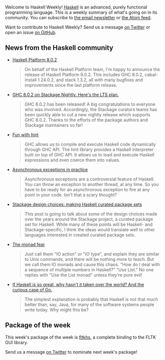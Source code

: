 <!-- 2017-01-26 -->

Welcome to Haskell Weekly!
[Haskell](https://www.haskell.org) is an advanced, purely functional programming language.
This is a weekly summary of what's going on in its community.
You can subscribe to [the email newsletter](https://news.us10.list-manage.com/subscribe?u=49a6a2e17b12be2c5c4dcb232&id=ffbbbbd930)
or [the Atom feed](/haskell-weekly.atom).

Want to contribute to Haskell Weekly?
Send us a message [on Twitter](https://twitter.com/haskellweekly)
or open an issue [on GitHub](https://github.com/haskellweekly/haskellweekly.github.io).

## News from the Haskell community

-   [Haskell Platform 8.0.2](https://mail.haskell.org/pipermail/haskell-cafe/2017-January/126011.html)

    > On behalf of the Haskell Platform team, I'm happy to announce the release of Haskell Platform 8.0.2. This includes GHC 8.0.2, cabal-install 1.24.0.2, and stack 1.3.2, all with many bugfixes and improvements since the last platform release.

-   [GHC 8.0.2 on Stackage Nightly. Here's the LTS plan.](https://lwm.github.io/ghc-802-stackage-nightly-and-lts-update/)

    > GHC 8.0.2 has been released! A big congratulations to everyone who was involved. Accordingly, the Stackage curators teams has been quickly able to cut a new nightly release which supports GHC 8.0.2. Thanks to the efforts of the package authors and Stackage maintainers so far!

-   [Fun with hint](http://kseo.github.io//posts/2017-01-19-fun-with-hint.html)

    > GHC allows us to compile and execute Haskell code dynamically through GHC API. The hint library provides a Haskell interpreter built on top of GHC API. It allows us to load and execute Haskell expressions and even coerce them into values.

-   [Asynchronous exceptions in practice](https://simonmar.github.io/posts/2017-01-24-asynchronous-exceptions.html)

    > Asynchronous exceptions are a controversial feature of Haskell. You can throw an exception to another thread, at any time. So you have to be ready for an asynchronous exception to fire at any point in your code. Isn't that a scary thought?

-   [Stackage design choices: making Haskell curated package sets](http://www.snoyman.com/blog/2017/01/stackage-design-choices)

    > This post is going to talk about some of the design choices made over the years around the Stackage project, a curated package set for Haskell. While many of these points will be Haskell- and Stackage-specific, I think the ideas would translate well to other languages interested in created curated package sets.

-   [The monad fear](https://e.xtendo.org/monad)

    > Just call them "IO action" or "IO type", and explain they are similar to Unix commands, and there will be nothing more to teach. But we call them IO monads and cause this chaos. "How do I deal with a sequence of multiple numbers in Haskell?" "Use List." No one replies with "Use the List monad" unless they're pure evil!

-   [If Haskell is so great, why hasn't it taken over the world? And the curious case of Go.](https://pchiusano.github.io/2017-01-20/why-not-haskell.html)

    > The simplest explanation is probably that Haskell is not that much better than, say, Java, for many of the software systems people write today. Why might this be?

## Package of the week

This week's package of the week is [fltkhs](https://hackage.haskell.org/package/fltkhs),
a complete binding to the FLTK GUI library.

Send us a message [on Twitter](https://twitter.com/haskellweekly) to nominate next week's package!
